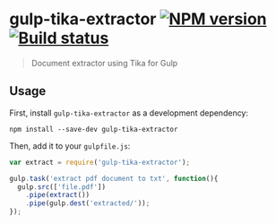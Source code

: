 # gulp-tika-extractor [![NPM version][npm-image]][npm-url]  [![Build status][travis-image]][travis-url]
> Document extractor using Tika for Gulp

## Usage

First, install `gulp-tika-extractor` as a development dependency:

```shell
npm install --save-dev gulp-tika-extractor
```

Then, add it to your `gulpfile.js`:

```javascript
var extract = require('gulp-tika-extractor');

gulp.task('extract pdf document to txt', function(){
  gulp.src(['file.pdf'])
    .pipe(extract())
    .pipe(gulp.dest('extracted/'));
});
```


[travis-url]: http://travis-ci.org/faizhasim/gulp-tika-extractor
[travis-image]: https://secure.travis-ci.org/faizhasim/gulp-tika-extractor.svg?branch=develop
[npm-url]: https://npmjs.org/package/gulp-tika-extractor
[npm-image]: https://badge.fury.io/js/gulp-tika-extractor.svg
